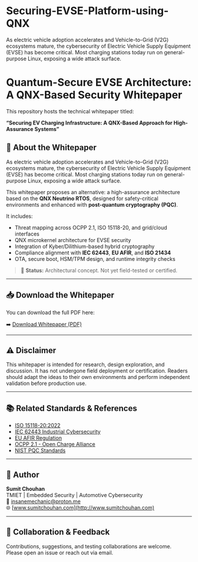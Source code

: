 # Securing-EVSE-Platform-using-QNX
As electric vehicle adoption accelerates and Vehicle-to-Grid (V2G) ecosystems mature, the cybersecurity of Electric Vehicle Supply Equipment (EVSE) has become critical. Most charging stations today run on general-purpose Linux, exposing a wide attack surface.
# Quantum-Secure EVSE Architecture: A QNX-Based Security Whitepaper

This repository hosts the technical whitepaper titled:

**“Securing EV Charging Infrastructure: A QNX-Based Approach for High-Assurance Systems”**

## 📄 About the Whitepaper

As electric vehicle adoption accelerates and Vehicle-to-Grid (V2G) ecosystems mature, the cybersecurity of Electric Vehicle Supply Equipment (EVSE) has become critical. Most charging stations today run on general-purpose Linux, exposing a wide attack surface.

This whitepaper proposes an alternative: a high-assurance architecture based on the **QNX Neutrino RTOS**, designed for safety-critical environments and enhanced with **post-quantum cryptography (PQC)**.

It includes:

- Threat mapping across OCPP 2.1, ISO 15118-20, and grid/cloud interfaces  
- QNX microkernel architecture for EVSE security  
- Integration of Kyber/Dilithium-based hybrid cryptography  
- Compliance alignment with **IEC 62443**, **EU AFIR**, and **ISO 21434**  
- OTA, secure boot, HSM/TPM design, and runtime integrity checks

> 🔐 **Status:** Architectural concept. Not yet field-tested or certified.

---

## 📥 Download the Whitepaper

You can download the full PDF here:

➡️ [Download Whitepaper (PDF)](https://github.com/vu3scd/Securing-EVSE-Platform-using-QNX/blob/main/Securing%20EV%20Charging%20Infrastructure%20-%20signed%20copy.pdf)

---

## ⚠️ Disclaimer

This whitepaper is intended for research, design exploration, and discussion. It has not undergone field deployment or certification. Readers should adapt the ideas to their own environments and perform independent validation before production use.

---

## 📚 Related Standards & References

- [ISO 15118-20:2022](https://www.iso.org/standard/81279.html)
- [IEC 62443 Industrial Cybersecurity](https://webstore.iec.ch/publication/22273)
- [EU AFIR Regulation](https://eur-lex.europa.eu/legal-content/EN/TXT/?uri=CELEX%3A32023R1804)
- [OCPP 2.1 - Open Charge Alliance](https://www.openchargealliance.org/)
- [NIST PQC Standards](https://csrc.nist.gov/Projects/post-quantum-cryptography)

---

## 🧠 Author

**Sumit Chouhan**  
TMIET | Embedded Security | Automotive Cybersecurity  
📧 insanemechanic@proton.me  
🌐 [www.sumitchouhan.com](http://www.sumitchouhan.com)

---

## 🤝 Collaboration & Feedback

Contributions, suggestions, and testing collaborations are welcome.  
Please open an issue or reach out via email.

